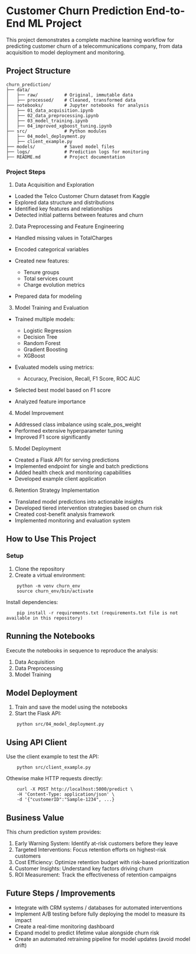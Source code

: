 # Customer Churn Prediction End-to-End ML Project

This project demonstrates a complete machine learning workflow for predicting customer churn of a telecommunications company, from data acquisition to model deployment and monitoring.

## Project Structure

```
churn_prediction/
├── data/
│   ├── raw/          # Original, immutable data
│   ├── processed/    # Cleaned, transformed data
├── notebooks/        # Jupyter notebooks for analysis
│   ├── 01_data_acquisition.ipynb
│   ├── 02_data_preprocessing.ipynb
│   ├── 03_model_training.ipynb
│   ├── 04_improved_xgboost_tuning.ipynb
├── src/              # Python modules
│   ├── 04_model_deployment.py
│   ├── client_example.py
├── models/           # Saved model files
├── logs/             # Prediction logs for monitoring
├── README.md         # Project documentation
```

### Project Steps
1. Data Acquisition and Exploration

- Loaded the Telco Customer Churn dataset from Kaggle
- Explored data structure and distributions
- Identified key features and relationships
- Detected initial patterns between features and churn

2. Data Preprocessing and Feature Engineering

- Handled missing values in TotalCharges
- Encoded categorical variables
- Created new features:

   - Tenure groups
   - Total services count
   - Charge evolution metrics


- Prepared data for modeling

3. Model Training and Evaluation

- Trained multiple models:

   - Logistic Regression
   - Decision Tree
   - Random Forest
   - Gradient Boosting
   - XGBoost


- Evaluated models using metrics:

   - Accuracy, Precision, Recall, F1 Score, ROC AUC


- Selected best model based on F1 score
- Analyzed feature importance

4. Model Improvement

- Addressed class imbalance using scale_pos_weight
- Performed extensive hyperparameter tuning
- Improved F1 score significantly

5. Model Deployment

- Created a Flask API for serving predictions
- Implemented endpoint for single and batch predictions
- Added health check and monitoring capabilities
- Developed example client application

6. Retention Strategy Implementation

- Translated model predictions into actionable insights
- Developed tiered intervention strategies based on churn risk
- Created cost-benefit analysis framework
- Implemented monitoring and evaluation system

## How to Use This Project

### Setup

1. Clone the repository
2. Create a virtual environment:

```
    python -m venv churn_env
    source churn_env/bin/activate
```
Install dependencies:
```
    pip install -r requirements.txt (requirements.txt file is not available in this repository)
```
## Running the Notebooks

Execute the notebooks in sequence to reproduce the analysis:

1. Data Acquisition
2. Data Preprocessing
3. Model Training

## Model Deployment

1. Train and save the model using the notebooks
2. Start the Flask API:
```
    python src/04_model_deployment.py
```
## Using API Client

Use the client example to test the API:
```
    python src/client_example.py
```
Othewise make HTTP requests directly:
```
    curl -X POST http://localhost:5000/predict \
    -H 'Content-Type: application/json' \
    -d '{"customerID":"Sample-1234", ...}
```
## Business Value

This churn prediction system provides:

1. Early Warning System: Identify at-risk customers before they leave
2. Targeted Interventions: Focus retention efforts on highest-risk customers
3. Cost Efficiency: Optimize retention budget with risk-based prioritization
4. Customer Insights: Understand key factors driving churn
5. ROI Measurement: Track the effectiveness of retention campaigns


## Future Steps / Improvements

- Integrate with CRM systems / databases for automated interventions
- Implement A/B testing before fully deploying the model to measure its impact
- Create a real-time monitoring dashboard
- Expand model to predict lifetime value alongside churn risk
- Create an automated retraining pipeline for model updates (avoid model drift)
